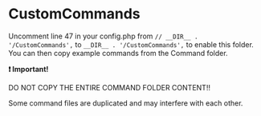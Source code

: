 # CustomCommands
Uncomment line 47 in your config.php from
`// __DIR__ . '/CustomCommands',`
to
`__DIR__ . '/CustomCommands',`
to enable this folder.
You can then copy example commands from the Command folder.

**:exclamation: Important!**

DO NOT COPY THE ENTIRE COMMAND FOLDER CONTENT!! 

Some command files are duplicated and may interfere with each other.
